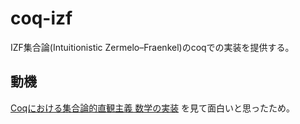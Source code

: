 # coq-izf

IZF集合論(Intuitionistic Zermelo–Fraenkel)のcoqでの実装を提供する。

## 動機

[Coqにおける集合論的直観主義 数学の実装](http://shirodanuki.cs.shinshu-u.ac.jp/TPP/TPP2013_satou.pdf)
を見て面白いと思ったため。
